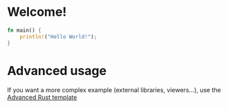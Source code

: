 # Welcome!


```rust runnable
fn main() {
    println!("Hello World!");
}
```

# Advanced usage

If you want a more complex example (external libraries, viewers...), use the [Advanced Rust template](https://tech.io/select-repo/596)
